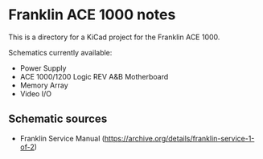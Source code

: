 # Franklin ACE 1000 notes

This is a directory for a KiCad project for the Franklin ACE 1000.

Schematics currently available:
* Power Supply
* ACE 1000/1200 Logic REV A&B Motherboard
* Memory Array
* Video I/O


## Schematic sources

* Franklin Service Manual (https://archive.org/details/franklin-service-1-of-2)
